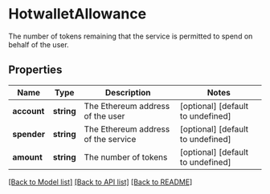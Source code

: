 # HotwalletAllowance

The number of tokens remaining that the service is permitted to spend on behalf of the user.
## Properties
Name | Type | Description | Notes
------------ | ------------- | ------------- | -------------
**account** | **string** | The Ethereum address of the user | [optional] [default to undefined]
**spender** | **string** | The Ethereum address of the service | [optional] [default to undefined]
**amount** | **string** | The number of tokens | [optional] [default to undefined]

[[Back to Model list]](./README.md#documentation-for-models) [[Back to API list]](./README.md#documentation-for-api-endpoints) [[Back to README]](./README.md)


